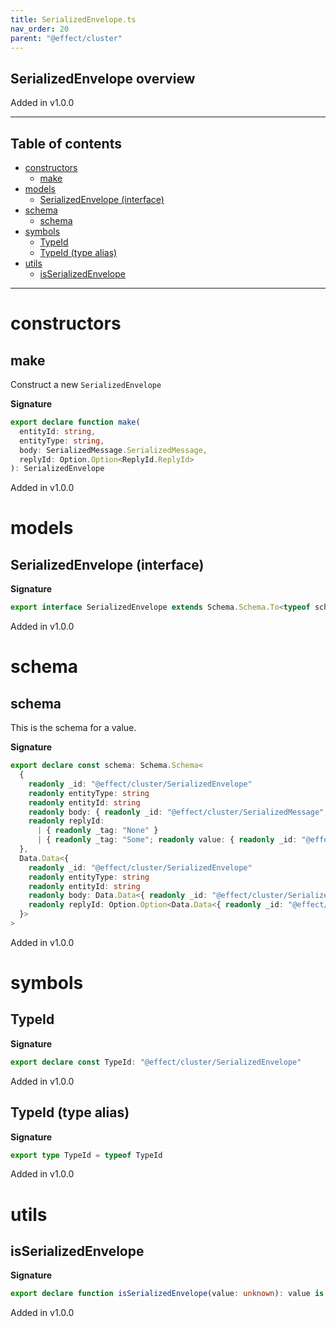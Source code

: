 ```yaml
---
title: SerializedEnvelope.ts
nav_order: 20
parent: "@effect/cluster"
---
```


## SerializedEnvelope overview

Added in v1.0.0

---

<h2 class="text-delta">Table of contents</h2>

- [constructors](#constructors)
  - [make](#make)
- [models](#models)
  - [SerializedEnvelope (interface)](#serializedenvelope-interface)
- [schema](#schema)
  - [schema](#schema-1)
- [symbols](#symbols)
  - [TypeId](#typeid)
  - [TypeId (type alias)](#typeid-type-alias)
- [utils](#utils)
  - [isSerializedEnvelope](#isserializedenvelope)

---

# constructors

## make

Construct a new `SerializedEnvelope`

**Signature**

```ts
export declare function make(
  entityId: string,
  entityType: string,
  body: SerializedMessage.SerializedMessage,
  replyId: Option.Option<ReplyId.ReplyId>
): SerializedEnvelope
```

Added in v1.0.0

# models

## SerializedEnvelope (interface)

**Signature**

```ts
export interface SerializedEnvelope extends Schema.Schema.To<typeof schema> {}
```

Added in v1.0.0

# schema

## schema

This is the schema for a value.

**Signature**

```ts
export declare const schema: Schema.Schema<
  {
    readonly _id: "@effect/cluster/SerializedEnvelope"
    readonly entityType: string
    readonly entityId: string
    readonly body: { readonly _id: "@effect/cluster/SerializedMessage"; readonly value: string }
    readonly replyId:
      | { readonly _tag: "None" }
      | { readonly _tag: "Some"; readonly value: { readonly _id: "@effect/cluster/ReplyId"; readonly value: string } }
  },
  Data.Data<{
    readonly _id: "@effect/cluster/SerializedEnvelope"
    readonly entityType: string
    readonly entityId: string
    readonly body: Data.Data<{ readonly _id: "@effect/cluster/SerializedMessage"; readonly value: string }>
    readonly replyId: Option.Option<Data.Data<{ readonly _id: "@effect/cluster/ReplyId"; readonly value: string }>>
  }>
>
```

Added in v1.0.0

# symbols

## TypeId

**Signature**

```ts
export declare const TypeId: "@effect/cluster/SerializedEnvelope"
```

Added in v1.0.0

## TypeId (type alias)

**Signature**

```ts
export type TypeId = typeof TypeId
```

Added in v1.0.0

# utils

## isSerializedEnvelope

**Signature**

```ts
export declare function isSerializedEnvelope(value: unknown): value is SerializedEnvelope
```

Added in v1.0.0
